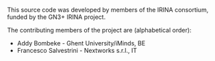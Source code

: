 This source code was developed by members of the IRINA consortium, funded by the GN3+ IRINA project.

The contributing members of the project are (alphabetical order):

* Addy Bombeke - Ghent University/iMinds, BE
* Francesco Salvestrini - Nextworks s.r.l., IT
